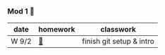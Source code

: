 ### Mod 1 :calendar:

date | homework | classwork
---- | ------ | ---------
W 9/2 | [:paperclip:](https://github.com/mrWallaceMadeira/lesson1) | finish git setup & intro



